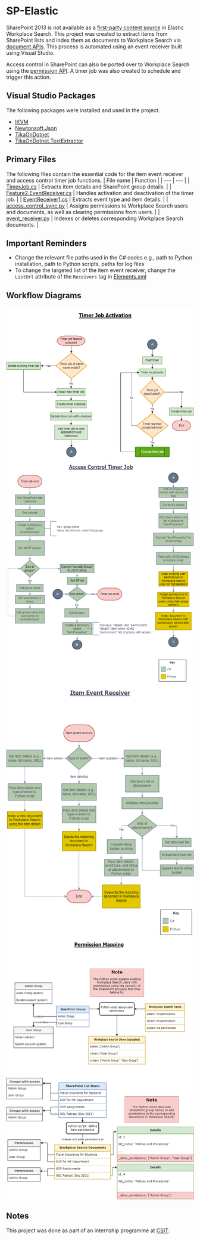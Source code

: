# SP-Elastic
SharePoint 2013 is not available as a [first-party content source](https://www.elastic.co/guide/en/workplace-search/current/workplace-search-content-sources.html#oauth-first-party-content-sources) in Elastic Workplace Search. This project was created to extract items from SharePoint lists and index them as documents to Workplace Search via [document APIs](https://www.elastic.co/guide/en/enterprise-search-clients/python/7.16/_workplace_search_apis.html#workplace-search-document-apis). This process is automated using an event receiver built using Visual Studio.

Access control in SharePoint can also be ported over to Workplace Search using the [permission API](https://www.elastic.co/guide/en/enterprise-search-clients/python/7.16/_workplace_search_apis.html#workplace-search-permissions-apis). A timer job was also created to schedule and trigger this action.

## Visual Studio Packages
The following packages were installed and used in the project.
* [IKVM](https://www.nuget.org/packages/IKVM/)
* [Newtonsoft.Json](http://www.newtonsoft.com/json)
* [TikaOnDotnet](http://www.github.com/KevM/tikaondotnet)
* [TikaOnDotnet.TextExtractor](http://www.github.com/KevM/tikaondotnet)

## Primary Files
The following files contain the essential code for the item event receiver and access control timer job functions.
| File name | Function |
| --- | --- |
| [TimerJob.cs](../CYL_Project/TimerJob.cs) | Extracts item details and SharePoint group details. |
| [Feature2.EventReceiver.cs](../CYL_Project/Features/Feature2/Feature2.EventReceiver.cs) | Handles activation and deactivation of the timer job. |
| [EventReceiver1.cs](../CYL_Project/EventReceiver1/EventReceiver1.cs) | Extracts event type and item details. |
| [access_control_sync.py](../Python/access_control_sync.py) | Assigns permissions to Workplace Search users and documents, as well as clearing permissions from users. |
| [event_receiver.py](../Python/event_receiver.py) | Indexes or deletes corresponding Workplace Search documents. |

## Important Reminders
* Change the relevant file paths used in the C# codes e.g., path to Python installation, path to Python scripts, paths for log files
* To change the targeted list of the item event receiver, change the `ListUrl` attribute of the `Receivers` tag in [Elements.xml](../CYL_Project/EventReceiver1/Elements.xml)

## Workflow Diagrams
![Timer job activation image](Diagrams/timer-job-activation-flow.png)
![Timer job image](Diagrams/timer-job-flow.png)
![Item event receiver image](Diagrams/item-event-receiver-flow.png)
![Permission mapping image](Diagrams/permission-mapping.png)

## Notes
This project was done as part of an internship programme at [CSIT](https://www.csit.gov.sg/).
